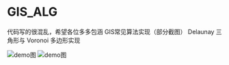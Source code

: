 # GIS_ALG
代码写的很混乱，希望各位多多包涵
GIS常见算法实现（部分截图）
Delaunay 三角形与 Voronoi 多边形实现

![demo图](https://gitee.com/XiaoZhong233/GIS_ALG/blob/master/img/delaunay.png)
![demo图](https://gitee.com/XiaoZhong233/GIS_ALG/blob/master/img/paint.png)
